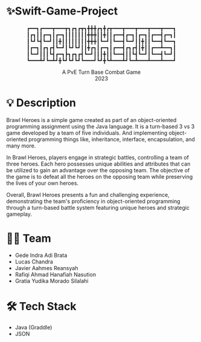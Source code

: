 # ✨Swift-Game-Project

<p align="center">
┏━━┓┏━━━┳━━━┳┓┏┓┏┳┓╋╋╋┏┓╋┏┳━━━┳━━━┳━━━┳━━━┳━━━┓
┃┏┓┃┃┏━┓┃┏━┓┃┃┃┃┃┃┃╋╋╋┃┃╋┃┃┏━━┫┏━┓┃┏━┓┃┏━━┫┏━┓┃
┃┗┛┗┫┗━┛┃┃╋┃┃┃┃┃┃┃┃╋╋╋┃┗━┛┃┗━━┫┗━┛┃┃╋┃┃┗━━┫┗━━┓
┃┏━┓┃┏┓┏┫┗━┛┃┗┛┗┛┃┃╋┏┓┃┏━┓┃┏━━┫┏┓┏┫┃╋┃┃┏━━┻━━┓┃
┃┗━┛┃┃┃┗┫┏━┓┣┓┏┓┏┫┗━┛┃┃┃╋┃┃┗━━┫┃┃┗┫┗━┛┃┗━━┫┗━┛┃
┗━━━┻┛┗━┻┛╋┗┛┗┛┗┛┗━━━┛┗┛╋┗┻━━━┻┛┗━┻━━━┻━━━┻━━━┛
  
</p>

<p align="center">
A PvE Turn Base Combat Game
<br>
2023
</p>

# 💡 Description
Brawl Heroes is a simple game created as part of an object-oriented programming assignment using the Java language. It is a turn-based 3 vs 3 game developed by a team of five individuals. And implementing object-oriented programming  things like, inheritance, interface, encapsulation, and many more.

In Brawl Heroes, players engage in strategic battles, controlling a team of three heroes. Each hero possesses unique abilities and attributes that can be utilized to gain an advantage over the opposing team. The objective of the game is to defeat all the heroes on the opposing team while preserving the lives of your own heroes.

Overall, Brawl Heroes presents a fun and challenging experience, demonstrating the team's proficiency in object-oriented programming through a turn-based battle system featuring unique heroes and strategic gameplay.



# 🤝🏻 Team
- Gede Indra Adi Brata
- Lucas Chandra
- Javier Aahmes Reansyah
- Rafiqi Ahmad Hanafiah Nasution
- Gratia Yudika Morado Silalahi


# 🛠 Tech Stack
- Java (Graddle)
- JSON
